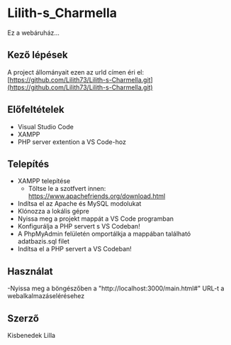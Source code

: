 # Lilith-s_Charmella
Ez a webáruház...

## Kező lépések 
A project állományait ezen az urld címen éri el:
[https://github.com/Lilith73/Lilith-s-Charmella.git](https://github.com/Lilith73/Lilith-s-Charmella.git)

## Előfeltételek
- Visual Studio Code
- XAMPP
- PHP server extention a VS Code-hoz

## Telepítés
- XAMPP telepítése
  - Töltse le a szotfvert innen: https://www.apachefriends.org/download.html
- Indítsa el az Apache és MySQL modolukat
- Klónozza a lokális gépre
- Nyissa meg a projekt mappát a VS Code programban
- Konfigurálja a PHP servert s VS Codeban!
- A PhpMyAdmin felületén omportálkja a mappában található adatbazis.sql filet
- Indítsa el a PHP servert a VS Codeban!

## Használat
-Nyissa meg a böngészőben a "http://localhost:3000/main.html#" URL-t a webalkalmazáselérésehez

## Szerző
Kisbenedek Lilla
